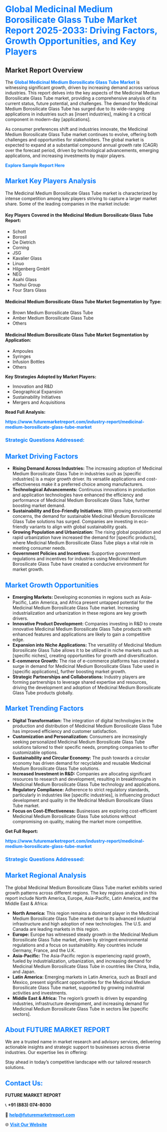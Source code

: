 <h1 style="color: #007BFF;">Global Medicinal Medium Borosilicate Glass Tube Market Report 2025-2033: Driving Factors, Growth Opportunities, and Key Players</h1>

<section id="overview">
<h2>Market Report Overview</h2>
<p>The <a href="https://www.futuremarketreport.com/industry-report/medicinal-medium-borosilicate-glass-tube-market" style="color: #007BFF; text-decoration: none;"><strong>Global Medicinal Medium Borosilicate Glass Tube Market</strong></a> is witnessing significant growth, driven by increasing demand across various industries. This report delves into the key aspects of the Medicinal Medium Borosilicate Glass Tube market, providing a comprehensive analysis of its current status, future potential, and challenges. The demand for Medicinal Medium Borosilicate Glass Tube has surged due to its wide-ranging applications in industries such as [insert industries], making it a critical component in modern-day [applications].</p>
<p>As consumer preferences shift and industries innovate, the Medicinal Medium Borosilicate Glass Tube market continues to evolve, offering both challenges and opportunities for stakeholders. The global market is expected to expand at a substantial compound annual growth rate (CAGR) over the forecast period, driven by technological advancements, emerging applications, and increasing investments by major players.</p>
</section>

<section id="overview">
<p><a href="https://www.futuremarketreport.com/request-sample/reportId=79185" style="color: #007BFF; text-decoration: none;"><strong>Explore Sample Report Here</strong></a></p>
</section>

<section id="key-players">
<h2 style="color: #007BFF;">Market Key Players Analysis</h2>
<p>The Medicinal Medium Borosilicate Glass Tube market is characterized by intense competition among key players striving to capture a larger market share. Some of the leading companies in the market include:</p>
<h4>Key Players Covered in the Medicinal Medium Borosilicate Glass Tube Report:</h4>
<ul><li>Schott</li><li>Borosil</li><li>De Dietrich</li><li>Corning</li><li>JSG</li><li>Kavalier Glass</li><li>Linuo</li><li>Hilgenberg GmbH</li><li>NEG</li><li>Asahi Glass</li><li>Yaohui Group</li><li>Four Stars Glass</li></ul>
<h4>Medicinal Medium Borosilicate Glass Tube Market Segmentation by Type:</h4>
<ul><li>Brown Medium Borosilicate Glass Tube</li><li>Amber Medium Borosilicate Glass Tube</li><li>Others</li></ul>

<h4>Medicinal Medium Borosilicate Glass Tube Market Segmentation by Application:</h4>
<ul><li>Ampoules</li><li>Syringes</li><li>Infusion Bottles</li><li>Others</li></ul>
<p><strong>Key Strategies Adopted by Market Players:</strong></p>
<ul>
<li>Innovation and R&D</li>
<li>Geographical Expansion</li>
<li>Sustainability Initiatives</li>
<li>Mergers and Acquisitions</li>
</ul>
</section>

<section>
<p><strong>Read Full Analysis: </strong></p><a href="https://www.futuremarketreport.com/industry-report/medicinal-medium-borosilicate-glass-tube-market" style="color: #007BFF; text-decoration: none;"><strong>https://www.futuremarketreport.com/industry-report/medicinal-medium-borosilicate-glass-tube-market</strong></a>
<h3 style="color: #007BFF;">Strategic Questions Addressed:</h3>
</section>

<section id="driving-factors">
<h2 style="color: #007BFF;">Market Driving Factors</h2>
<ul>
<li><strong>Rising Demand Across Industries:</strong> The increasing adoption of Medicinal Medium Borosilicate Glass Tube in industries such as [specific industries] is a major growth driver. Its versatile applications and cost-effectiveness make it a preferred choice among manufacturers.</li>
<li><strong>Technological Advancements:</strong> Continuous innovations in production and application technologies have enhanced the efficiency and performance of Medicinal Medium Borosilicate Glass Tube, further boosting market demand.</li>
<li><strong>Sustainability and Eco-Friendly Initiatives:</strong> With growing environmental concerns, the demand for sustainable Medicinal Medium Borosilicate Glass Tube solutions has surged. Companies are investing in eco-friendly variants to align with global sustainability goals.</li>
<li><strong>Growing Population and Urbanization:</strong> The rising global population and rapid urbanization have increased the demand for [specific products], where Medicinal Medium Borosilicate Glass Tube plays a vital role in meeting consumer needs.</li>
<li><strong>Government Policies and Incentives:</strong> Supportive government regulations and incentives for industries using Medicinal Medium Borosilicate Glass Tube have created a conducive environment for market growth.</li>
</ul>
</section>

<section id="growth-opportunities">
<h2 style="color: #007BFF;">Market Growth Opportunities</h2>
<ul>
<li><strong>Emerging Markets:</strong> Developing economies in regions such as Asia-Pacific, Latin America, and Africa present untapped potential for the Medicinal Medium Borosilicate Glass Tube market. Increasing industrialization and urbanization in these regions are key growth drivers.</li>
<li><strong>Innovative Product Development:</strong> Companies investing in R&D to create innovative Medicinal Medium Borosilicate Glass Tube products with enhanced features and applications are likely to gain a competitive edge.</li>
<li><strong>Expansion into Niche Applications:</strong> The versatility of Medicinal Medium Borosilicate Glass Tube allows it to be utilized in niche markets such as [specific niches], creating opportunities for growth and diversification.</li>
<li><strong>E-commerce Growth:</strong> The rise of e-commerce platforms has created a surge in demand for Medicinal Medium Borosilicate Glass Tube used in [specific applications], further boosting market growth.</li>
<li><strong>Strategic Partnerships and Collaborations:</strong> Industry players are forming partnerships to leverage shared expertise and resources, driving the development and adoption of Medicinal Medium Borosilicate Glass Tube products globally.</li>
</ul>
</section>

<section id="trending-factors">
<h2 style="color: #007BFF;">Market Trending Factors</h2>
<ul>
<li><strong>Digital Transformation:</strong> The integration of digital technologies in the production and distribution of Medicinal Medium Borosilicate Glass Tube has improved efficiency and customer satisfaction.</li>
<li><strong>Customization and Personalization:</strong> Consumers are increasingly seeking personalized Medicinal Medium Borosilicate Glass Tube solutions tailored to their specific needs, prompting companies to offer customizable options.</li>
<li><strong>Sustainability and Circular Economy:</strong> The push towards a circular economy has driven demand for recyclable and reusable Medicinal Medium Borosilicate Glass Tube solutions.</li>
<li><strong>Increased Investment in R&D:</strong> Companies are allocating significant resources to research and development, resulting in breakthroughs in Medicinal Medium Borosilicate Glass Tube technology and applications.</li>
<li><strong>Regulatory Compliance:</strong> Adherence to strict regulatory standards, particularly in industries like [specific industries], is influencing product development and quality in the Medicinal Medium Borosilicate Glass Tube market.</li>
<li><strong>Focus on Cost-Effectiveness:</strong> Businesses are exploring cost-efficient Medicinal Medium Borosilicate Glass Tube solutions without compromising on quality, making the market more competitive.</li>
</ul>
</section>

<section>
<p><strong>Get Full Report: </strong></p><a href="https://www.futuremarketreport.com/industry-report/medicinal-medium-borosilicate-glass-tube-market" style="color: #007BFF; text-decoration: none;"><strong>https://www.futuremarketreport.com/industry-report/medicinal-medium-borosilicate-glass-tube-market</strong></a>
<h3 style="color: #007BFF;">Strategic Questions Addressed:</h3>
</section>


<section id="regional-analysis">
<h2 style="color: #007BFF;">Market Regional Analysis</h2>
<p>The global Medicinal Medium Borosilicate Glass Tube market exhibits varied growth patterns across different regions. The key regions analyzed in this report include North America, Europe, Asia-Pacific, Latin America, and the Middle East & Africa:</p>
<ul>
<li><strong>North America:</strong> This region remains a dominant player in the Medicinal Medium Borosilicate Glass Tube market due to its advanced industrial infrastructure and high adoption of new technologies. The U.S. and Canada are leading markets in this region.</li>
<li><strong>Europe:</strong> Europe has witnessed steady growth in the Medicinal Medium Borosilicate Glass Tube market, driven by stringent environmental regulations and a focus on sustainability. Key countries include Germany, France, and the U.K.</li>
<li><strong>Asia-Pacific:</strong> The Asia-Pacific region is experiencing rapid growth, fueled by industrialization, urbanization, and increasing demand for Medicinal Medium Borosilicate Glass Tube in countries like China, India, and Japan.</li>
<li><strong>Latin America:</strong> Emerging markets in Latin America, such as Brazil and Mexico, present significant opportunities for the Medicinal Medium Borosilicate Glass Tube market, supported by growing industrial activities and investments.</li>
<li><strong>Middle East & Africa:</strong> The region’s growth is driven by expanding industries, infrastructure development, and increasing demand for Medicinal Medium Borosilicate Glass Tube in sectors like [specific sectors].</li>
</ul>
</section>

<footer>
<h2 style="color: #007BFF;">About FUTURE MARKET REPORT</h2>
<p>We are a trusted name in market research and advisory services, delivering actionable insights and strategic support to businesses across diverse industries. Our expertise lies in offering:</p>

<p>Stay ahead in today’s competitive landscape with our tailored research solutions.</p>

<h2 style="color: #007BFF;">Contact Us:</h2>
<p><strong>FUTURE MARKET REPORT</strong></p>
<p>📞 <strong>+91 (883) 074-8030</strong></p>
<p>📧 <strong><a href="mailto:help@futuremarketreport.com" style="color: #007BFF;">help@futuremarketreport.com</a></strong></p>
<p>🌐 <strong><a href="https://www.futuremarketreport.com/" style="color: #007BFF;">Visit Our Website</a></strong></p>
</footer>